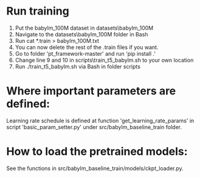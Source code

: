 # Run training
1. Put the babylm_100M dataset in datasets\babylm_100M
2. Navigate to the datasets\babylm_100M folder in Bash
3. Run cat *.train > babylm_100M.txt
4. You can now delete the rest of the .train files if you want.
5. Go to folder 'pt_framework-master' and run 'pip install .' 
6. Change line 9 and 10 in scripts\train_t5_babylm.sh to your own location
7. Run ./train_t5_babylm.sh via Bash in folder scripts

# Where important parameters are defined:
Learning rate schedule is defined at function 'get_learning_rate_params' in script 'basic_param_setter.py' under src/babylm_baseline_train folder.

# How to load the pretrained models:
See the functions in src/babylm_baseline_train/models/ckpt_loader.py.